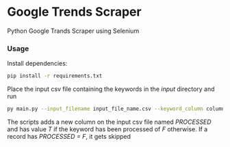# Google Trends Scraper
Python Google Trands Scraper using Selenium 
### Usage
Install dependencies:
```sh
pip install -r requirements.txt
```
Place the input csv file containing the keywords in the *input* directory and run
```sh
py main.py --input_filename input_file_name.csv --keyword_column column_containing_keywords
```
The scripts adds a new column on the input csv file named *PROCESSED* and has value *T* if the keyword has been processed of *F* otherwise. 
If a record has *PROCESSED = F*, it gets skipped
